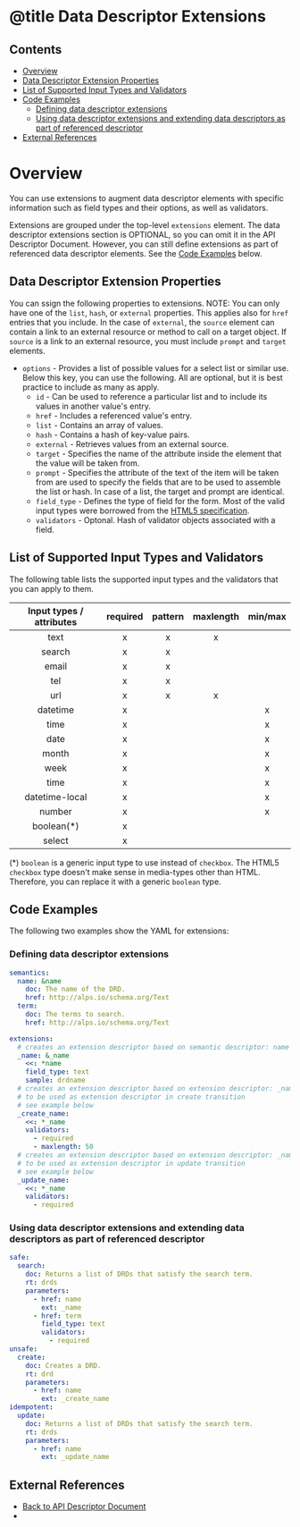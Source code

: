 # @title Data Descriptor Extensions

## Contents
- [Overview](#overview)
 - [Data Descriptor Extension Properties](#data-descriptor-extension-properties)
 - [List of Supported Input Types and Validators](#list-of-supported-input-types-and-validators)
 - [Code Examples](#code-examples)
 	- [Defining data descriptor extensions](#defining-data-descriptor-extensions)
 	- [Using data descriptor extensions and extending data descriptors as part of referenced descriptor](#using-data-descriptor-extensions-and-extending-data-descriptors-as-part-of-referenced-descriptor)
 - [External References](#external-references)

# Overview
You can use extensions to augment data descriptor elements with specific information such as field types and their options, as well as validators.

Extensions are grouped under the top-level `extensions` element. The data descriptor extensions section is OPTIONAL, so you can omit it in the API Descriptor Document. However, you can still define extensions as part of referenced data descriptor elements. See the [Code Examples](#code-examples) below.

## Data Descriptor Extension Properties
You can ssign the following properties to extensions. 
NOTE: You can only have one of the `list`, `hash`, or `external` properties. This applies also for `href` entries that you include. In the case of `external`, the `source` element can contain a link to an external resource or method to call on a target object. If `source` is a link to an external resource, you must include `prompt` and `target` elements.
- `options` - Provides a list of possible values for a select list or similar use. Below this key, you can use the following. All are optional, but it is best practice to include as many as apply.
	- `id` - Can be used to reference a particular list and to include its values in another value's entry.
	- `href` - Includes a referenced value's entry.
	- `list` - Contains an array of values.
	- `hash` - Contains a hash of key-value pairs.
	- `external` - Retrieves values from an external source.
	- `target` - Specifies the name of the attribute inside the element that the value will be taken from.
	- `prompt` - Specifies the attribute of the text of the item will be taken from are used to specify the fields that are to be used to assemble the list or hash. In case of a list, the target and prompt are identical.
	- `field_type` - Defines the type of field for the form. Most of the valid input types were borrowed from the [HTML5 specification](http://www.w3.org/html/wg/drafts/html/master/forms.html#the-input-element). 
	- `validators` - Optonal. Hash of validator objects associated with a field.

## List of Supported Input Types and Validators
The following table lists the supported input types and the validators that you can apply to them.

| Input types / attributes | required | pattern | maxlength | min/max |
|:----------------:|:----------:|:---------:|:-----------:|:---------:|
| text           | x        | x       | x         |         |
| search         | x        | x       |           |         |
| email          | x        | x       |           |         |
| tel            | x        | x       |           |         |
| url            | x        | x       | x         |         |
| datetime       | x        |         |           | x       |
| time           | x        |         |           | x       |
| date           | x        |         |           | x       |
| month          | x        |         |           | x       |
| week           | x        |         |           | x       |
| time           | x        |         |           | x       |
| datetime-local | x        |         |           | x       |
| number         | x        |         |           | x       |
| boolean(*)     | x        |         |           |         |
| select         | x        |         |           |         |

(*) `boolean` is a generic input type to use instead of `checkbox`. The HTML5 `checkbox` type doesn't make sense in media-types other than HTML. Therefore, you can replace it with a generic `boolean` type.

## Code Examples
The following two examples show the YAML for extensions:

### Defining data descriptor extensions
```yaml
semantics:
  name: &name
    doc: The name of the DRD.
    href: http://alps.io/schema.org/Text
  term:
    doc: The terms to search.
    href: http://alps.io/schema.org/Text

extensions:
  # creates an extension descriptor based on semantic descriptor: name
  _name: &_name
    <<: *name
    field_type: text
    sample: drdname
  # creates an extension descriptor based on extension descriptor: _name
  # to be used as extension descriptor in create transition
  # see example below
  _create_name:
    <<: *_name
    validators:
      - required
      - maxlength: 50
  # creates an extension descriptor based on extension descriptor: _name
  # to be used as extension descriptor in update transition
  # see example below
  _update_name:
    <<: *_name
    validators:
      - required
```

### Using data descriptor extensions and extending data descriptors as part of referenced descriptor
```yaml
safe:
  search:
    doc: Returns a list of DRDs that satisfy the search term.
    rt: drds
    parameters:
      - href: name
        ext: _name
      - href: term
      	field_type: text
	    validators:
	      - required
unsafe:
  create:
    doc: Creates a DRD.
    rt: drd
    parameters:
      - href: name
        ext: _create_name
idempotent:
  update:
    doc: Returns a list of DRDs that satisfy the search term.
    rt: drds
    parameters:
      - href: name
        ext: _update_name
```
## External References
- [Back to API Descriptor Document](descriptors_document.md)
- [Example API Descriptor Document]: ../spec/fixtures/resource_descriptors/drds_descriptor_v1.yml
